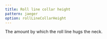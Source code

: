 ```yaml
---
title: Roll line collar height
pattern: jaeger
option: rollLineCollarHeight
---
```


The amount by which the roll line hugs the neck.